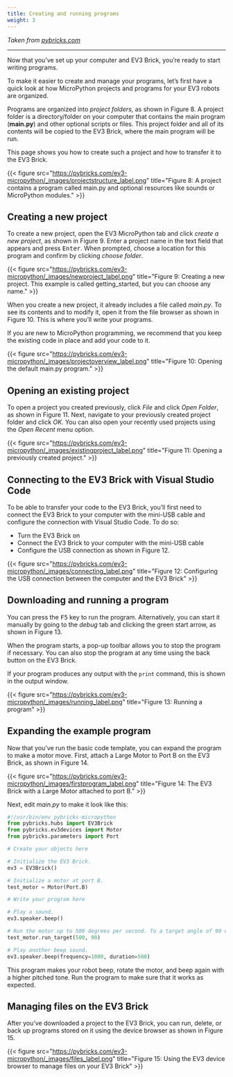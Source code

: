 ```yaml
---
title: Creating and running programs
weight: 3
---
```

*Taken from [pybricks.com](https://pybricks.com/ev3-micropython/startrun.html)*

---

Now that you’ve set up your computer and EV3 Brick, you’re ready to start writing programs.

To make it easier to create and manage your programs, let’s first have a quick look at how MicroPython projects and programs for your EV3 robots are organized.

Programs are organized into *project folders*, as shown in Figure 8. A project folder is a directory/folder on your computer that contains the main program (**main.py**) and other optional scripts or files. This project folder and all of its contents will be copied to the EV3 Brick, where the main program will be run.

This page shows you how to create such a project and how to transfer it to the EV3 Brick.

{{< figure src="https://pybricks.com/ev3-micropython/_images/projectstructure_label.png" title="Figure 8: A project contains a program called main.py and optional resources like sounds or MicroPython modules." >}}

## Creating a new project
To create a new project, open the EV3 MicroPython tab and click *create a new project*, as shown in Figure 9. Enter a project name in the text field that appears and press <kbd>Enter</kbd>. When prompted, choose a location for this program and confirm by clicking *choose folder*.

{{< figure src="https://pybricks.com/ev3-micropython/_images/newproject_label.png" title="Figure 9: Creating a new project. This example is called getting_started, but you can choose any name." >}}

When you create a new project, it already includes a file called *main.py*. To see its contents and to modify it, open it from the file browser as shown in Figure 10. This is where you’ll write your programs.

If you are new to MicroPython programming, we recommend that you keep the existing code in place and add your code to it.

{{< figure src="https://pybricks.com/ev3-micropython/_images/projectoverview_label.png" title="Figure 10: Opening the default main.py program." >}}

## Opening an existing project
To open a project you created previously, click *File* and click *Open Folder*, as shown in Figure 11. Next, navigate to your previously created project folder and click *OK*. You can also open your recently used projects using the *Open Recent* menu option.

{{< figure src="https://pybricks.com/ev3-micropython/_images/existingproject_label.png" title="Figure 11: Opening a previously created project." >}}

## Connecting to the EV3 Brick with Visual Studio Code
To be able to transfer your code to the EV3 Brick, you’ll first need to connect the EV3 Brick to your computer with the mini-USB cable and configure the connection with Visual Studio Code. To do so:

- Turn the EV3 Brick on
- Connect the EV3 Brick to your computer with the mini-USB cable
- Configure the USB connection as shown in Figure 12.

{{< figure src="https://pybricks.com/ev3-micropython/_images/connecting_label.png" title="Figure 12: Configuring the USB connection between the computer and the EV3 Brick" >}}

## Downloading and running a program
You can press the <kbd>F5</kbd> key to run the program. Alternatively, you can start it manually by going to the *debug* tab and clicking the green start arrow, as shown in Figure 13.

When the program starts, a pop-up toolbar allows you to stop the program if necessary. You can also stop the program at any time using the back button on the EV3 Brick.

If your program produces any output with the `print` command, this is shown in the output window.

{{< figure src="https://pybricks.com/ev3-micropython/_images/running_label.png" title="Figure 13: Running a program" >}}

## Expanding the example program
Now that you’ve run the basic code template, you can expand the program to make a motor move. First, attach a Large Motor to Port B on the EV3 Brick, as shown in Figure 14.

{{< figure src="https://pybricks.com/ev3-micropython/_images/firstprogram_label.png" title="Figure 14: The EV3 Brick with a Large Motor attached to port B." >}}

Next, edit *main.py* to make it look like this:

```python
#!/usr/bin/env pybricks-micropython
from pybricks.hubs import EV3Brick
from pybricks.ev3devices import Motor
from pybricks.parameters import Port

# Create your objects here

# Initialize the EV3 Brick.
ev3 = EV3Brick()

# Initialize a motor at port B.
test_motor = Motor(Port.B)

# Write your program here

# Play a sound.
ev3.speaker.beep()

# Run the motor up to 500 degrees per second. To a target angle of 90 degrees.
test_motor.run_target(500, 90)

# Play another beep sound.
ev3.speaker.beep(frequency=1000, duration=500)
```
This program makes your robot beep, rotate the motor, and beep again with a higher pitched tone. Run the program to make sure that it works as expected.

## Managing files on the EV3 Brick
After you’ve downloaded a project to the EV3 Brick, you can run, delete, or back up programs stored on it using the device browser as shown in Figure 15.

{{< figure src="https://pybricks.com/ev3-micropython/_images/files_label.png" title="Figure 15: Using the EV3 device browser to manage files on your EV3 Brick" >}}
